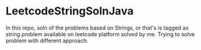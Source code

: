 # LeetcodeStringSolnJava

In this repo, soln of the problems based on Strings, or that's is tagged as string problem  available on leetcode platform solved by me. 
Trying to solve problem with different approach.
